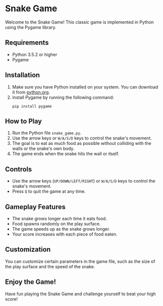 # Snake Game

Welcome to the Snake Game! This classic game is implemented in Python using the Pygame library.

## Requirements

- Python 3.5.2 or higher
- Pygame

## Installation

1. Make sure you have Python installed on your system. You can download it from [python.org](https://www.python.org/downloads/).
2. Install Pygame by running the following command:
   ```
   pip install pygame
   ```

## How to Play

1. Run the Python file `snake_game.py`.
2. Use the arrow keys or `W/A/S/D` keys to control the snake's movement.
3. The goal is to eat as much food as possible without colliding with the walls or the snake's own body.
4. The game ends when the snake hits the wall or itself.

## Controls

- Use the arrow keys (`UP/DOWN/LEFT/RIGHT`) or `W/A/S/D` keys to control the snake's movement.
- Press `Q` to quit the game at any time.

## Gameplay Features

- The snake grows longer each time it eats food.
- Food spawns randomly on the play surface.
- The game speeds up as the snake grows longer.
- Your score increases with each piece of food eaten.

## Customization

You can customize certain parameters in the game file, such as the size of the play surface and the speed of the snake.

## Enjoy the Game!

Have fun playing the Snake Game and challenge yourself to beat your high score!
